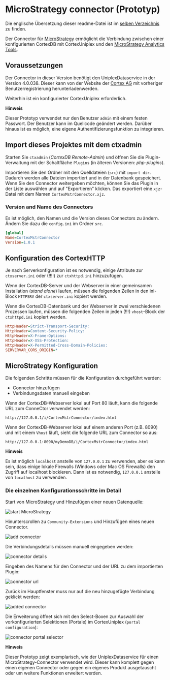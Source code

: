 MicroStrategy connector (Prototyp)
==================================

Die englische Übersetzung dieser readme-Datei ist im [selben Verzeichnis](./README.md) zu finden.

Der Connector für [MicroStrategy](https://www.microstrategy.com/) ermöglicht die Verbindung zwischen einer konfigurierten CortexDB mit CortexUniplex und den [MicroStrategy Analytics Tools](https://www.microstrategy.com/).

Voraussetzungen
---------------

Der Connector in dieser Version benötigt den UniplexDataservice in der Version 4.0.038. Dieser kann von der Website der [Cortex AG](https://www.cortex-ag.com) mit vorheriger Benutzerregistrierung herunterladenwerden.

Weiterhin ist ein konfigurierter CortexUniplex erforderlich. 

**Hinweis**

Dieser Prototyp verwendet nur den Benutzer `admin` mit einem festen Passwort. Der Benutzer kann im Quellcode geändert werden. Darüber hinaus ist es möglich, eine eigene Authentifizierungsfunktion zu integrieren.

Import dieses Projektes mit dem ctxadmin
----------------------------------------

Starten Sie `ctxadmin` (*CortexDB Remote-Admin*) und öffnen Sie die Plugin-Verwaltung mit der Schaltfläche `Plugins` (in älteren Versionen: *php-plugins*).

Importieren Sie den Ordner mit den Quelldateien (`src`) mit `import dir`. Dadurch werden alle Dateien importiert und in der Datenbank gespeichert. Wenn Sie den Connector weitergeben möchten, können Sie das Plugin in der Liste auswählen und auf "Exportieren" klicken. Das exportiert eine `xjz`-Datei mit dem Namen `CortexMstrConnector.xjz`.

### Version and Name des Connectors

Es ist möglich, den Namen und die Version dieses Connectors zu ändern. Ändern Sie dazu die `config.ini` im Ordner `src`.

```ini
[global]
Name=CortexMstrConnector
Version=1.0.1
```

Konfiguration des CortexHTTP
----------------------------

Je nach Serverkonfiguration ist es notwendig, einige Attribute zur `ctxserver.ini` oder (!!!!) zur `ctxhttpd.ini` hinzuzufügen.

Wenn der CortexDB-Server und der Webserver in einer gemeinsamen Installation (*stand alone*) laufen, müssen die folgenden Zeilen in den ini-Block `HTTPSRV` der `ctxserver.ini` kopiert werden.

Wenn die CortexDB-Datenbank und der Webserver in zwei verschiedenen Prozessen laufen, müssen die folgenden Zeilen in jeden (!!!) `vhost`-Block der `ctxhttpd.ini` kopiert werden.

```ini
HttpHeader=Strict-Transport-Security:
HttpHeader=Content-Security-Policy:
HttpHeader=X-Frame-Options:
HttpHeader=X-XSS-Protection:
HttpHeader=X-Permitted-Cross-Domain-Policies:
SERVERVAR_CORS_ORIGIN=*
```

MicroStrategy Konfiguration
---------------------------

Die folgenden Schritte müssen für die Konfiguration durchgeführt werden:

- Connector hinzufügen
- Verbindungsdaten manuell eingeben

Wenn der CortexDB-Webserver lokal auf Port 80 läuft, kann die folgende URL zum ConneCtor verwendet werden:

```text
http://127.0.0.1/i/CortexMstrConnector/index.html
```
Wenn der CortexDB-Webserver lokal auf einem anderen Port (z.B. 8090) und mit einem `Vhost` läuft, sieht die folgende URL zum Connector so aus:

```text
http://127.0.0.1:8090/myDemoDB/i/CortexMstrConnector/index.html
```

**Hinweis**

Es ist möglich `localhost` anstelle von `127.0.0.1` zu verwenden, aber es kann sein, dass einige lokale Firewalls (Windows oder Mac OS Firewalls) den Zugriff auf localhost blockieren. Dann ist es notwendig, `127.0.0.1` anstelle von `localhost` zu verwenden.

### Die einzelnen Konfigurationsschritte im Detail

Start von MicroStrategy und Hinzufügen einer neuen Datenquelle:

![start MicroStrategy](./readme-images/1-Start_MiStr.png)

Hinunterscrollen zu `Community-Extensions` und Hinzufügen eines neuen Connector.

![add connector](./readme-images/2-AddConnector.png)

Die Verbindungsdetails müssen manuell eingegeben werden:

![connector details](./readme-images/3-ConnectDetails.png)

Eingeben des Namens für den Connector und der URL zu dem importierten Plugin:

![connector url](./readme-images/4-ConnectorURL.png)

Zurück im Hauptfenster muss nur auf die neu hinzugefügte Verbindung geklickt werden:

![added connector](./readme-images/5-AddedConnector.png)

Die Erweiterung öffnet sich mit den Select-Boxen zur Auswahl der vorkonfigurierten Selektionen (Portale) im CortexUniplex (`portal configuration`):

![connector portal selector](./readme-images/6-ConnectorPortalSelect.png)


**Hinweis**

Dieser Prototyp zeigt exemplarisch, wie der UniplexDataservice für einen MicroStrategy-Connector verwendet wird. Dieser kann komplett gegen einen eigenen Connector oder gegen ein eigenes Produkt ausgetauscht oder um weitere Funktionen erweitert werden.
